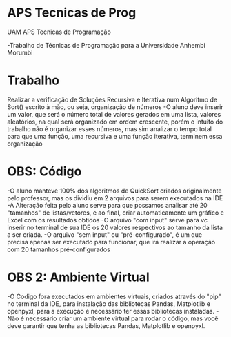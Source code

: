 # APS Tecnicas de Prog
 UAM APS Tecnicas de Programação

-Trabalho de Técnicas de Programação para a Universidade Anhembi Morumbi


# Trabalho
 Realizar a verificação de Soluções Recursiva e Iterativa num Algoritmo de Sort() escrito à mão, ou seja, organização de números
 -O aluno deve inserir um valor, que será o número total de valores gerados em uma lista, valores aleatórios, na qual será organizado em ordem crescente, porém o intuito do trabalho não é organizar esses números, mas sim analizar o tempo total para que uma função, uma recursiva e uma função iterativa, terminem essa organização
 
# OBS: Código
 -O aluno manteve 100% dos algoritmos de QuickSort criados originalmente pelo professor, mas os dividiu em 2 arquivos para serem executados na IDE
 -A Alteração feita pelo aluno serve para que possamos analisar até 20 "tamanhos" de listas/vetores, e ao final, criar automaticamente um gráfico e Excel com os resultados obtidos
 -O arquivo "com input" serve para vc inserir no terminal de sua IDE os 20 valores respectivos ao tamanho da lista a ser criada.
 -O arquivo "sem input" ou "pré-configurado", é um que precisa apenas ser executado para funcionar, que irá realizar a operação com 20 tamanhos pré-configurados
 
# OBS 2: Ambiente Virtual
 -O Codigo fora executados em ambientes virtuais, criados através do "pip" no terminal da IDE, para instalação das bibliotecas Pandas, Matplotlib e openpyxl, para a execução é necessário ter essas bibliotecas instaladas.
 -Não é necessário criar um ambiente virtual para rodar o código, mas você deve garantir que tenha as bibliotecas Pandas, Matplotlib e openpyxl.
